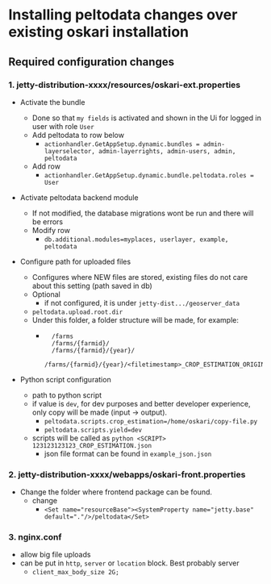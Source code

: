 # Installing peltodata changes over existing oskari installation

## Required configuration changes

### 1. jetty-distribution-xxxx/resources/oskari-ext.properties

- Activate the bundle
  - Done so that `my fields` is activated and shown in the Ui for logged in user with role `User`
  - Add peltodata to row below
    - `actionhandler.GetAppSetup.dynamic.bundles = admin-layerselector, admin-layerrights, admin-users, admin, peltodata`
  - Add row
    - `actionhandler.GetAppSetup.dynamic.bundle.peltodata.roles = User`

- Activate peltodata backend module
  - If not modified, the database migrations wont be run and there will be errors
  - Modify row
    - `db.additional.modules=myplaces, userlayer, example, peltodata`

- Configure path for uploaded files
  - Configures where NEW files are stored, existing files do not care about this setting (path saved in db)
  - Optional
    - if not configured, it is under `jetty-dist.../geoserver_data`
  - `peltodata.upload.root.dir`
  - Under this folder, a folder structure will be made, for example:
    - ```
        /farms
        /farms/{farmid}/
        /farms/{farmid}/{year}/
        /farms/{farmid}/{year}/<filetimestamp>_CROP_ESTIMATION_ORIGINAL.tiff              
      ```

- Python script configuration
  - path to python script
  - if value is `dev`, for dev purposes and better developer experience, only copy will be made (input -> output).
    - `peltodata.scripts.crop_estimation=/home/oskari/copy-file.py`
    - `peltodata.scripts.yield=dev`
  - scripts will be called as `python <SCRIPT> 123123123123_CROP_ESTIMATION.json`
    - json file format can be found in `example_json.json` 

### 2. jetty-distribution-xxxx/webapps/oskari-front.properties
- Change the folder where frontend package can be found.
  - change
    - `<Set name="resourceBase"><SystemProperty name="jetty.base" default="."/>/peltodata</Set>`

### 3. nginx.conf
- allow big file uploads
- can be put in `http`, `server` or `location` block. Best probably server 
  - `client_max_body_size 2G;`
